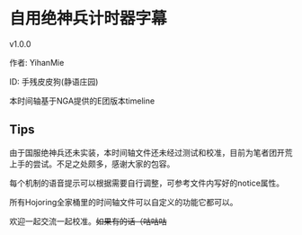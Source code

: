 # 自用绝神兵计时器字幕
v1.0.0


作者: YihanMie


ID: 手残皮皮狗(静语庄园)


本时间轴基于NGA提供的E团版本timeline



## Tips

由于国服绝神兵还未实装，本时间轴文件还未经过测试和校准，目前为笔者团开荒上手的尝试。不足之处颇多，感谢大家的包容。


每个机制的语音提示可以根据需要自行调整，可参考文件内写好的notice属性。


所有Hojoring全家桶里的时间轴文件可以自定义的功能它都可以。


欢迎一起交流一起校准。~~如果有的话（咕咕咕~~
